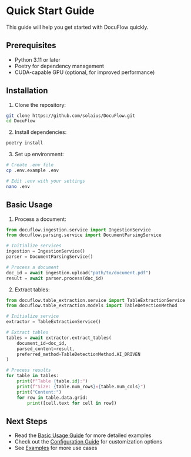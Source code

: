 # Quick Start Guide

This guide will help you get started with DocuFlow quickly.

## Prerequisites

- Python 3.11 or later
- Poetry for dependency management
- CUDA-capable GPU (optional, for improved performance)

## Installation

1. Clone the repository:
```bash
git clone https://github.com/solaius/DocuFlow.git
cd DocuFlow
```

2. Install dependencies:
```bash
poetry install
```

3. Set up environment:
```bash
# Create .env file
cp .env.example .env

# Edit .env with your settings
nano .env
```

## Basic Usage

1. Process a document:
```python
from docuflow.ingestion.service import IngestionService
from docuflow.parsing.service import DocumentParsingService

# Initialize services
ingestion = IngestionService()
parser = DocumentParsingService()

# Process a document
doc_id = await ingestion.upload("path/to/document.pdf")
result = await parser.process(doc_id)
```

2. Extract tables:
```python
from docuflow.table_extraction.service import TableExtractionService
from docuflow.table_extraction.models import TableDetectionMethod

# Initialize service
extractor = TableExtractionService()

# Extract tables
tables = await extractor.extract_tables(
    document_id=doc_id,
    parsed_content=result,
    preferred_method=TableDetectionMethod.AI_DRIVEN
)

# Process results
for table in tables:
    print(f"Table {table.id}:")
    print(f"Size: {table.num_rows}×{table.num_cols}")
    print("Content:")
    for row in table.data.grid:
        print([cell.text for cell in row])
```

## Next Steps

- Read the [Basic Usage Guide](basic_usage.md) for more detailed examples
- Check out the [Configuration Guide](configuration.md) for customization options
- See [Examples](../examples/basic.md) for more use cases